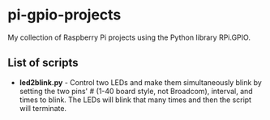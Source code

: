 # pi-gpio-projects
My collection of Raspberry Pi projects using the Python library RPi.GPIO.

## List of scripts
- **led2blink.py** - Control two LEDs and make them simultaneously blink by setting the two pins' # (1-40 board style, not Broadcom), interval, and times to blink. The LEDs will blink that many times and then the script will terminate.
